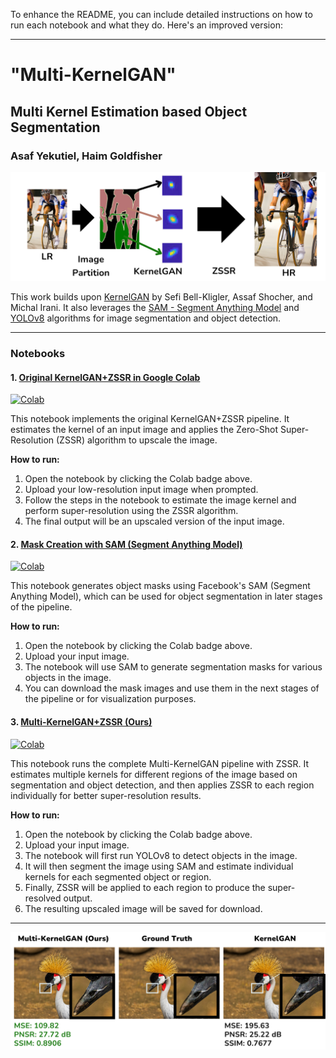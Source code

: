 To enhance the README, you can include detailed instructions on how to run each notebook and what they do. Here's an improved version:

---

# "Multi-KernelGAN"
## Multi Kernel Estimation based Object Segmentation

### Asaf Yekutiel, Haim Goldfisher

<img src="Images/template.png" alt="Multi-KernelGAN Model Pipeline">

This work builds upon [KernelGAN](https://github.com/sefibk/KernelGAN) by Sefi Bell-Kligler, Assaf Shocher, and Michal Irani. It also leverages the [SAM - Segment Anything Model](https://github.com/facebookresearch/segment-anything) and [YOLOv8](https://github.com/ultralytics/ultralytics) algorithms for image segmentation and object detection.

---

### Notebooks

#### 1. **[Original KernelGAN+ZSSR in Google Colab](https://colab.research.google.com/github/kuty007/Multi-Kernel-GAN/blob/main/Colab%20Notebooks/KernelGAN.ipynb)**  
[![Colab](https://colab.research.google.com/assets/colab-badge.svg)](https://colab.research.google.com/github/kuty007/Multi-Kernel-GAN/blob/main/Colab%20Notebooks/KernelGAN.ipynb)  

This notebook implements the original KernelGAN+ZSSR pipeline. It estimates the kernel of an input image and applies the Zero-Shot Super-Resolution (ZSSR) algorithm to upscale the image.

**How to run:**
1. Open the notebook by clicking the Colab badge above.
2. Upload your low-resolution input image when prompted.
3. Follow the steps in the notebook to estimate the image kernel and perform super-resolution using the ZSSR algorithm.
4. The final output will be an upscaled version of the input image.

#### 2. **[Mask Creation with SAM (Segment Anything Model)](https://colab.research.google.com/github/kuty007/Multi-Kernel-GAN/blob/main/Colab%20Notebooks/Mask_Generator.ipynb)**  
[![Colab](https://colab.research.google.com/assets/colab-badge.svg)](https://colab.research.google.com/github/kuty007/Multi-Kernel-GAN/blob/main/Colab%20Notebooks/Mask_Generator.ipynb)  

This notebook generates object masks using Facebook's SAM (Segment Anything Model), which can be used for object segmentation in later stages of the pipeline.

**How to run:**
1. Open the notebook by clicking the Colab badge above.
2. Upload your input image.
3. The notebook will use SAM to generate segmentation masks for various objects in the image.
4. You can download the mask images and use them in the next stages of the pipeline or for visualization purposes.

#### 3. **[Multi-KernelGAN+ZSSR (Ours)](https://colab.research.google.com/github/kuty007/Multi-Kernel-GAN/blob/main/Colab%20Notebooks/Run_MultiKernelGAN%2BZSSR.ipynb)**  
[![Colab](https://colab.research.google.com/assets/colab-badge.svg)](https://colab.research.google.com/github/kuty007/Multi-Kernel-GAN/blob/main/Colab%20Notebooks/Run_MultiKernelGAN%2BZSSR.ipynb)  

This notebook runs the complete Multi-KernelGAN pipeline with ZSSR. It estimates multiple kernels for different regions of the image based on segmentation and object detection, and then applies ZSSR to each region individually for better super-resolution results.

**How to run:**
1. Open the notebook by clicking the Colab badge above.
2. Upload your input image.
3. The notebook will first run YOLOv8 to detect objects in the image.
4. It will then segment the image using SAM and estimate individual kernels for each segmented object or region.
5. Finally, ZSSR will be applied to each region to produce the super-resolved output.
6. The resulting upscaled image will be saved for download.

---

<img src="Images/good_example.png" alt="Multi-KernelGAN Model Performance">

